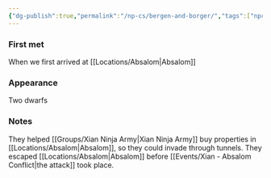 ```yaml
---
{"dg-publish":true,"permalink":"/np-cs/bergen-and-borger/","tags":["npc"],"noteIcon":"npc"}
---
```


### First met
When we first arrived at [[Locations/Absalom\|Absalom]]
### Appearance
Two dwarfs
### Notes
They helped [[Groups/Xian Ninja Army\|Xian Ninja Army]] buy properties in [[Locations/Absalom\|Absalom]], so they could invade through tunnels. They escaped [[Locations/Absalom\|Absalom]] before [[Events/Xian - Absalom Conflict\|the attack]]  took place.